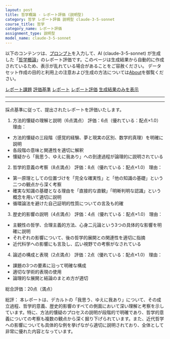 ```yaml
---
layout: post
title: 哲学概論 - レポート評価 (説明型)
category: 哲学 レポート評価 説明型 claude-3-5-sonnet
course_title: 哲学
category_name: レポート評価
assignment_type: 説明型
model_name: claude-3-5-sonnet
---
```


以下のコンテンツは、[プロンプト](http://127.0.0.1:8000/generated/哲学/claude-3-5-sonnet/prompt_レポート評価-説明型.md)を入力して、AI (claude-3-5-sonnet) が生成した「[哲学概論](/contents/哲学/)」のレポート評価です。このページは生成結果から自動的に作成されているため、表示が乱れている場合があることをご容赦ください。
データセット作成の目的と利用上の注意および生成の方法については[About](/About)を御覧ください。

[レポート課題](../レポート課題-説明型)
[評価基準](../評価基準-説明型)
[レポート](../レポート-説明型)
[レポート評価](../レポート評価-説明型)
[生成結果のみを表示](http://127.0.0.1:8000/generated/哲学/claude-3-5-sonnet/レポート評価-説明型.md)
  

***
***
  
採点基準に従って、提出されたレポートを評価いたします。

1. 方法的懐疑の理解と説明（6点満点）
評価：6点（優れている：配点×1.0）
理由：
- 方法的懐疑の三段階（感覚的経験、夢と現実の区別、数学的真理）を明確に説明
- 各段階の意味と関連性を適切に解釈
- 懐疑から「我思う、ゆえに我あり」への到達過程が論理的に説明されている

2. 哲学的意義の考察（8点満点）
評価：8点（優れている：配点×1.0）
理由：
- 第一原理としての位置づけを「完全な確実性」と「他の知識の基礎」という二つの観点から深く考察
- 確実な知識の基礎となる理由を「直接的な直観」「明晰判明な認識」という概念を用いて適切に説明
- 循環論法を避けた自己証明的性質についての言及も的確

3. 歴史的影響の説明（4点満点）
評価：4点（優れている：配点×1.0）
理由：
- 主観性の哲学、合理主義的方法、心身二元論という3つの具体的な影響を明確に説明
- それぞれの影響について、後の哲学的展開との関連性を適切に指摘
- 近代科学への影響にも言及し、広い視野での考察がなされている

4. 論述の構成と表現（2点満点）
評価：2点（優れている：配点×1.0）
理由：
- 課題の3つの要素に沿って明確な構成
- 適切な学術的表現の使用
- 論理的な展開と結論のまとめ方が適切

総合評価：20点（満点）

総評：
本レポートは、デカルトの「我思う、ゆえに我あり」について、その成立過程、哲学的意義、歴史的影響のすべての側面において深い理解と考察を示しています。特に、方法的懐疑のプロセスの説明が段階的で明確であり、哲学的意義についての考察も複数の観点から深く掘り下げられています。また、近代哲学への影響についても具体的な例を挙げながら適切に説明されており、全体として非常に優れた内容となっています。
